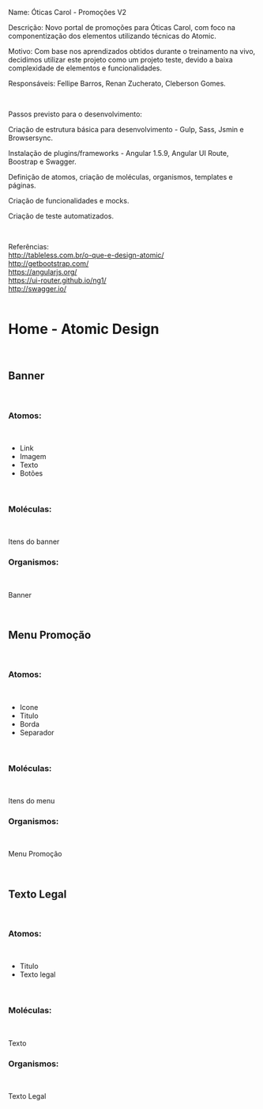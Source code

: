 <p>Name: Óticas Carol - Promoções V2</p>
<p>Descrição: Novo portal de promoções para Óticas Carol, com foco na componentização dos elementos utilizando técnicas do Atomic.</p>
<p>Motivo: Com base nos aprendizados obtidos durante o treinamento na vivo, decidimos utilizar este projeto como um projeto teste, devido a baixa complexidade de elementos e funcionalidades.</p>
<p>Responsáveis: Fellipe Barros, Renan Zucherato, Cleberson Gomes.</p><br>

<p>Passos previsto para o desenvolvimento:</p>
<p>Criação de estrutura básica para desenvolvimento - Gulp, Sass, Jsmin e Browsersync.</p> 
<p>Instalação de plugins/frameworks - Angular 1.5.9, Angular UI Route, Boostrap e Swagger.</p>
<p>Definição de atomos, criação de moléculas, organismos, templates e páginas.</p>
<p>Criação de funcionalidades e mocks.</p>
<p>Criação de teste automatizados.</p><br>

Referências:<br>
http://tableless.com.br/o-que-e-design-atomic/<br>
http://getbootstrap.com/<br>
https://angularjs.org/<br>
https://ui-router.github.io/ng1/<br>
http://swagger.io/<br><br>

<h1>Home - Atomic Design</h1><br>
<h2>Banner</h2><br>
<h3>Atomos:</h3><br>
<ul>
    <li>Link</li>
    <li>Imagem</li>
    <li>Texto</li>
    <li>Botões</li>    
</ul><br>

<h3>Moléculas:</h3><br>
<p>Itens do banner</p>

<h3>Organismos:</h3><br>
<p>Banner</p><br>

<h2>Menu Promoção</h2><br>
<h3>Atomos:</h3><br>
<ul>
    <li>Icone</li>
    <li>Titulo</li>
    <li>Borda</li>
    <li>Separador</li>
</ul><br>

<h3>Moléculas:</h3><br>
<p>Itens do menu</p>

<h3>Organismos:</h3><br>
<p>Menu Promoção</p><br>

<h2>Texto Legal</h2><br>
<h3>Atomos:</h3><br>
<ul>
    <li>Titulo</li>
    <li>Texto legal</li>
</ul><br>

<h3>Moléculas:</h3><br>
<p>Texto</p>

<h3>Organismos:</h3><br>
<p>Texto Legal</p><br>